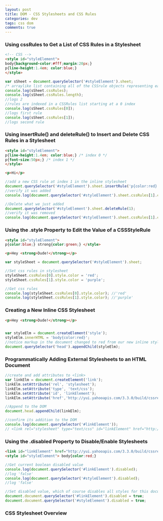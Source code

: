 ```yaml
---  
layout: post
title: DOM - CSS Stylesheets and CSS Rules
categories: dev
tags: css dom
comments: true
---
```


### Using cssRules to Get a List of CSS Rules in a Stylesheet

```html
<!-- CSS -->
<style id="styleElement"> 
body{background-color:#fff;margin:20px;} 
p{line-height:1.4em; color:blue;} 
</style>
```

```js
var sSheet = document.querySelector('#styleElement').sheet;
/* arraylike list containing all of the CSSrule objects representing each CSS rule in the stylesheet */
console.log(sSheet.cssRules);
console.log(sSheet.cssRules.length); 
//logs 2
//rules are indexed in a CSSRules list starting at a 0 index 
console.log(sSheet.cssRules[0]); 
//logs first rule 
console.log(sSheet.cssRules[1]); 
//logs second rule
```

### Using insertRule() and deleteRule() to Insert and Delete CSS Rules in a Stylesheet

```html
<style id="styleElement">
p{line-height:1.4em; color:blue;} /* index 0 */ 
p{font-size:50px;} /* index 1 */
</style>

<p>Hi</p>
```

```js
//add a new CSS rule at index 1 in the inline stylesheet
document.querySelector('#styleElement').sheet.insertRule('p{color:red}',1); 
//verify it was added
console.log(document.querySelector('#styleElement').sheet.cssRules[1].cssText);

//Delete what we just added
document.querySelector('#styleElement').sheet.deleteRule(1);
//verify it was removed
console.log(document.querySelector('#styleElement').sheet.cssRules[1].cssText);
```

### Using the .style Property to Edit the Value of a CSSStyleRule

```html
<style id="styleElement"> 
p{color:blue;} strong{color:green;} </style>

<p>Hey <strong>Dude!</strong></p>
```

```js
var styleSheet = document.querySelector('#styleElement').sheet;

//Set css rules in stylesheet
styleSheet.cssRules[0].style.color = 'red'; 
styleSheet.cssRules[1].style.color = 'purple';

//Get css rules
console.log(styleSheet.cssRules[0].style.color); //'red' 
console.log(styleSheet.cssRules[1].style.color); //'purple'
```

### Creating a New Inline CSS Stylesheet

```html
<p>Hey <strong>Dude!</strong></p>
```

```js

var styleElm = document.createElement('style'); 
styleElm.innerHTML = 'body{color:red}';
//notice markup in the document changed to red from our new inline stylesheet
document.querySelector('head').appendChild(styleElm);
```
### Programmatically Adding External Stylesheets to an HTML Document

```js
//create and add attributes to <link>
var linkElm = document.createElement('link'); 
linkElm.setAttribute('rel', 'stylesheet'); 
linkElm.setAttribute('type', 'text/css'); 
linkElm.setAttribute('id', 'linkElement'); 
linkElm.setAttribute('href','http://yui.yahooapis.com/3.3.0/build/cssreset/reset-min.css');

//Append to the DOM
document.head.appendChild(linkElm);

//confirm its addition to the DOM
console.log(document.querySelector('#linkElement'));
// <link rel="stylesheet" type="text/css" id="linkElement" href="http://yui.yahooapis.com/3.3.0/build/cssreset/reset-min.css">
```

### Using the .disabled Property to Disable/Enable Stylesheets

```html
<link id="linkElement" href="http://yui.yahooapis.com/3.3.0/build/cssreset/reset-min.css" rel="stylesheet" type="text/css">
<style id="styleElement"> body{color:red;}
```

```js
//Get current boolean disabled value 
console.log(document.querySelector('#linkElement').disabled); 
//log 'false' 
console.log(document.querySelector('#styleElement').disabled); 
//log 'false'

//Set disabled value, which of course disables all styles for this document
document.document.querySelector('#linkElement').disabled = true; 
document.document.querySelector('#styleElement').disabled = true;
```

### CSS Stylesheet Overview

```html

```

```css

```

```js

```